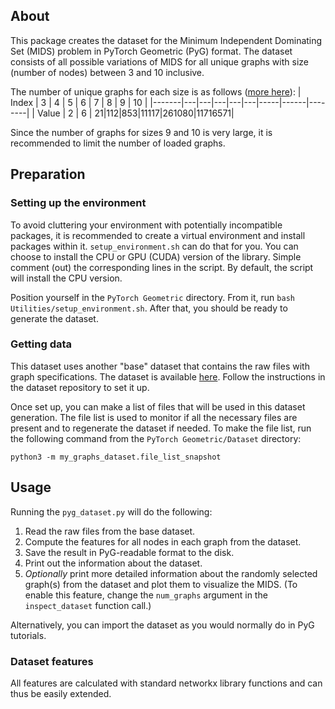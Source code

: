 ## About
This package creates the dataset for the Minimum Independent Dominating Set (MIDS) problem in PyTorch Geometric (PyG) format. The dataset consists of all possible variations of MIDS for all unique graphs with size (number of nodes) between 3 and 10 inclusive.

The number of unique graphs for each size is as follows ([more here](https://oeis.org/A001349/list)):
| Index | 3 | 4 | 5 | 6 | 7 |  8  |   9  |   10   |
|-------|---|---|---|---|---|-----|------|--------|
| Value | 2 | 6 | 21|112|853|11117|261080|11716571|


Since the number of graphs for sizes 9 and 10 is very large, it is recommended to limit the number of loaded graphs.

## Preparation
### Setting up the environment
To avoid cluttering your environment with potentially incompatible packages, it is recommended to create a virtual environment and install packages within it. `setup_environment.sh` can do that for you. You can choose to install the CPU or GPU (CUDA) version of the library. Simple comment (out) the corresponding lines in the script. By default, the script will install the CPU version.

Position yourself in the `PyTorch Geometric` directory. From it, run `bash Utilities/setup_environment.sh`. After that, you should be ready to generate the dataset.

### Getting data
This dataset uses another "base" dataset that contains the raw files with graph specifications. The dataset is available [here](https://github.com/mkrizmancic/my_graphs_dataset). Follow the instructions in the dataset repository to set it up.

Once set up, you can make a list of files that will be used in this dataset generation. The file list is used to monitor if all the necessary files are present and to regenerate the dataset if needed. To make the file list, run the following command from the `PyTorch Geometric/Dataset` directory:

```python3 -m my_graphs_dataset.file_list_snapshot```


## Usage
Running the `pyg_dataset.py` will do the following:
1. Read the raw files from the base dataset.
1. Compute the features for all nodes in each graph from the dataset.
1. Save the result in PyG-readable format to the disk.
1. Print out the information about the dataset.
1. _Optionally_ print more detailed information about the randomly selected graph(s) from the dataset and plot them to visualize the MIDS. (To enable this feature, change the `num_graphs` argument in the `inspect_dataset` function call.)

Alternatively, you can import the dataset as you would normally do in PyG tutorials.

### Dataset features
All features are calculated with standard networkx library functions and can thus be easily extended.
